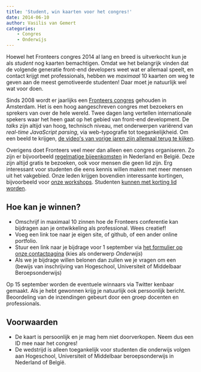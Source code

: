 ```yaml
---
title: 'Student, win kaarten voor het congres!'
date: 2014-06-10
author: Vasilis van Gemert
categories:
    - Congres
    - Onderwijs
---
```


Hoewel het Fronteers congres 2014 al lang en breed is uitverkocht kun je als _student_ nog kaarten bemachtigen. Omdat we het belangrijk vinden dat de volgende generatie front-end developers weet wat er allemaal speelt, en contact krijgt met professionals, hebben we _maximaal_ 10 kaarten om weg te geven aan de meest gemotiveerde studenten! Daar moet je natuurlijk wel wat voor doen.

Sinds 2008 wordt er jaarlijks een [Fronteers congres](/congres) gehouden in Amsterdam. Het is een hoog aangeschreven congres met bezoekers en sprekers van over de hele wereld. Twee dagen lang vertellen internationale spekers waar het heen gaat op het gebied van front-end development. De _talks_ zijn altijd van hoog, technisch niveau, met onderwerpen variërend van _real-time JavaScript parsing_, via web-typografie tot toegankelijkheid. Om een beeld te krijgen, [de video's van vorige jaren zijn allemaal terug te kijken](/videos?type=conference).

Overigens doet Fronteers veel meer dan alleen een congres organiseren. Zo zijn er bijvoorbeeld [regelmatige bijeenkomsten](/bijeenkomsten) in Nederland en België. Deze zijn altijd gratis te bezoeken, ook voor mensen die geen lid zijn. Erg interessant voor studenten die eens kennis willen maken met meer mensen uit het vakgebied. Onze leden krijgen bovendien interessante kortingen, bijvoorbeeld voor [onze workshops](/workshops). Studenten [kunnen met korting lid worden](/inschrijven).

## Hoe kan je winnen?

-   Omschrijf in maximaal 10 zinnen hoe de Fronteers conferentie kan bijdragen aan je ontwikkeling als professional. Wees creatief!
-   Voeg een link toe naar je eigen site, of github, of een ander online portfolio.
-   Stuur een link naar je bijdrage voor 1 september via [het formulier op onze contactpagina](/contact#formulier-1) (kies als onderwerp _Onderwijs_)
-   Als we je bijdrage willen belonen dan zullen we je vragen om een (bewijs van inschrijving van Hogeschool, Universiteit of Middelbaar Beroepsonderwijs)

Op 15 september worden de eventuele winnaars via Twitter kenbaar gemaakt. Als je hebt gewonnen krijg je natuurlijk ook persoonlijk bericht. Beoordeling van de inzendingen gebeurt door een groep docenten en professionals.

## Voorwaarden

-   De kaart is persoonlijk en je mag hem niet doorverkopen. Neem dus een ID mee naar het congres!
-   De wedstrijd is alleen toegankelijk voor studenten die onderwijs volgen aan Hogeschool, Universiteit of Middelbaar beroepsonderwijs in Nederland of België.
